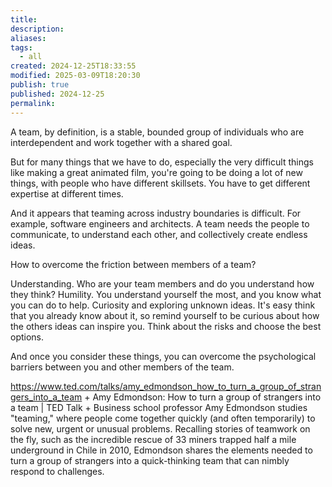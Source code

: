 ```yaml
---
title: 
description: 
aliases: 
tags:
  - all
created: 2024-12-25T18:33:55
modified: 2025-03-09T18:20:30
publish: true
published: 2024-12-25
permalink: 
---
```


A team, by definition, is a stable, bounded group of individuals who are interdependent and work together with a shared goal.

But for many things that we have to do, especially the very difficult things like making a great animated film, you're going to be doing a lot of new things, with people who have different skillsets. You have to get different expertise at different times.

And it appears that teaming across industry boundaries is difficult. For example, software engineers and architects. A team needs the people to communicate, to understand each other, and collectively create endless ideas.

How to overcome the friction between members of a team?

Understanding. Who are your team members and do you understand how they think? Humility. You understand yourself the most, and you know what you can do to help. Curiosity and exploring unknown ideas. It's easy think that you already know about it, so remind yourself to be curious about how the others ideas can inspire you.
Think about the risks and choose the best options.

And once you consider these things, you can overcome the psychological barriers between you and other members of the team.


https://www.ted.com/talks/amy_edmondson_how_to_turn_a_group_of_strangers_into_a_team + Amy Edmondson: How to turn a group of strangers into a team | TED Talk + Business school professor Amy Edmondson studies "teaming," where people come together quickly (and often temporarily) to solve new, urgent or unusual problems. Recalling stories of teamwork on the fly, such as the incredible rescue of 33 miners trapped half a mile underground in Chile in 2010, Edmondson shares the elements needed to turn a group of strangers into a quick-thinking team that can nimbly respond to challenges.
